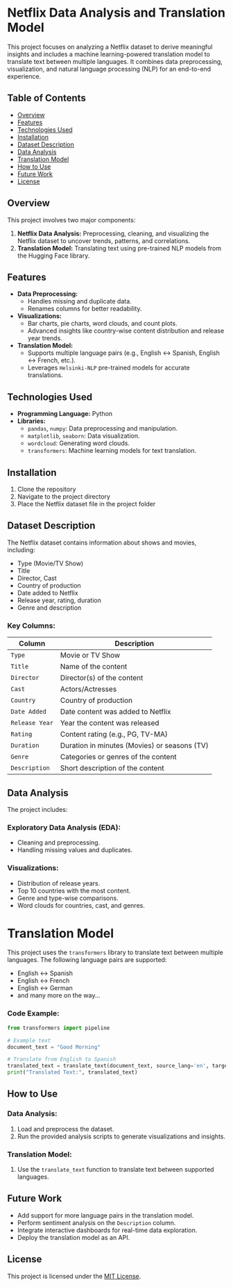 # Netflix Data Analysis and Translation Model

This project focuses on analyzing a Netflix dataset to derive meaningful insights and includes a machine learning-powered translation model to translate text between multiple languages. It combines data preprocessing, visualization, and natural language processing (NLP) for an end-to-end experience.


## Table of Contents
- [Overview](#overview)
- [Features](#features)
- [Technologies Used](#technologies-used)
- [Installation](#installation)
- [Dataset Description](#dataset-description)
- [Data Analysis](#data-analysis)
- [Translation Model](#translation-model)
- [How to Use](#how-to-use)
- [Future Work](#future-work)
- [License](#license)


## Overview
This project involves two major components:
1. **Netflix Data Analysis:** Preprocessing, cleaning, and visualizing the Netflix dataset to uncover trends, patterns, and correlations.
2. **Translation Model:** Translating text using pre-trained NLP models from the Hugging Face library.


## Features
- **Data Preprocessing:**
  - Handles missing and duplicate data.
  - Renames columns for better readability.
- **Visualizations:**
  - Bar charts, pie charts, word clouds, and count plots.
  - Advanced insights like country-wise content distribution and release year trends.
- **Translation Model:**
  - Supports multiple language pairs (e.g., English ↔ Spanish, English ↔ French, etc.).
  - Leverages `Helsinki-NLP` pre-trained models for accurate translations.


## Technologies Used
- **Programming Language:** Python
- **Libraries:**
  - `pandas`, `numpy`: Data preprocessing and manipulation.
  - `matplotlib`, `seaborn`: Data visualization.
  - `wordcloud`: Generating word clouds.
  - `transformers`: Machine learning models for text translation.


## Installation

1. Clone the repository
2. Navigate to the project directory
3. Place the Netflix dataset file in the project folder
  

## Dataset Description
The Netflix dataset contains information about shows and movies, including:

- Type (Movie/TV Show)
- Title
- Director, Cast
- Country of production
- Date added to Netflix
- Release year, rating, duration
- Genre and description


### Key Columns:
| Column         | Description                                   |
|----------------|-----------------------------------------------|
| `Type`         | Movie or TV Show                              |
| `Title`        | Name of the content                           |
| `Director`     | Director(s) of the content                    |
| `Cast`         | Actors/Actresses                              |
| `Country`      | Country of production                         |
| `Date Added`   | Date content was added to Netflix             |
| `Release Year` | Year the content was released                 |
| `Rating`       | Content rating (e.g., PG, TV-MA)              |
| `Duration`     | Duration in minutes (Movies) or seasons (TV)  |
| `Genre`        | Categories or genres of the content           |
| `Description`  | Short description of the content              |

## Data Analysis
The project includes:

### **Exploratory Data Analysis (EDA):**
- Cleaning and preprocessing.
- Handling missing values and duplicates.

### **Visualizations:**
- Distribution of release years.
- Top 10 countries with the most content.
- Genre and type-wise comparisons.
- Word clouds for countries, cast, and genres.


# Translation Model
This project uses the `transformers` library to translate text between multiple languages. The following language pairs are supported:

- English ↔ Spanish
- English ↔ French
- English ↔ German
- and many more on the way...

### Code Example:
```python
from transformers import pipeline

# Example text
document_text = "Good Morning"

# Translate from English to Spanish
translated_text = translate_text(document_text, source_lang='en', target_lang='es')
print("Translated Text:", translated_text)
```


## How to Use

### Data Analysis:
1. Load and preprocess the dataset.
2. Run the provided analysis scripts to generate visualizations and insights.

### Translation Model:
1. Use the `translate_text` function to translate text between supported languages.


## Future Work
- Add support for more language pairs in the translation model.
- Perform sentiment analysis on the `Description` column.
- Integrate interactive dashboards for real-time data exploration.
- Deploy the translation model as an API.


## License
This project is licensed under the [MIT License](LICENSE).





